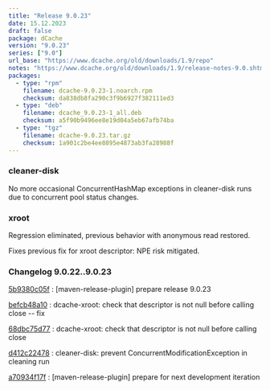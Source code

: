 ```yaml
---
title: "Release 9.0.23"
date: 15.12.2023
draft: false
package: dCache
version: "9.0.23"
series: ["9.0"]
url_base: "https://www.dcache.org/old/downloads/1.9/repo"
notes: "https://www.dcache.org/old/downloads/1.9/release-notes-9.0.shtml"
packages:
  - type: "rpm"
    filename: dcache-9.0.23-1.noarch.rpm
    checksum: da838db8fa290c3f9b6927f382111ed3
  - type: "deb"
    filename: dcache_9.0.23-1_all.deb
    checksum: a5f90b9496ee8e19d04a5eb67afb74ba
  - type: "tgz"
    filename: dcache-9.0.23.tar.gz
    checksum: 1a901c2be4ee8895e4873ab3fa28988f
---
```


### cleaner-disk

No more occasional ConcurrentHashMap exceptions in cleaner-disk
runs due to concurrent pool status changes.

### xroot

Regression eliminated, previous behavior with anonymous read restored.

Fixes previous fix for xroot descriptor: NPE risk mitigated.


### Changelog 9.0.22..9.0.23

<!-- git log 9.0.22..9.0.23 -no-merges -format='[%h](https://github.com/dcache/dcache/commit/%H)%n:   %s%n' -->

[5b9380c05f](https://github.com/dcache/dcache/commit/5b9380c05fbb032dc9edb809b72ae14edd593f05)
:   [maven-release-plugin] prepare release 9.0.23

[befcb48a10](https://github.com/dcache/dcache/commit/befcb48a10a8287a51e4dd5e9f5bc16885b54cbe)
:   dcache-xroot:  check that descriptor is not null before calling close -- fix

[68dbc75d77](https://github.com/dcache/dcache/commit/68dbc75d77371a412605f13c92edc434a5457b4a)
:   dcache-xroot:  check that descriptor is not null before calling close

[d412c22478](https://github.com/dcache/dcache/commit/d412c224782a7f5fa52edef0c8a57fb475c3e933)
:   cleaner-disk: prevent ConcurrentModificationException in cleaning run

[a70934f17f](https://github.com/dcache/dcache/commit/a70934f17f35d2079149d55535ff9b4d2b0ba298)
:   [maven-release-plugin] prepare for next development iteration

